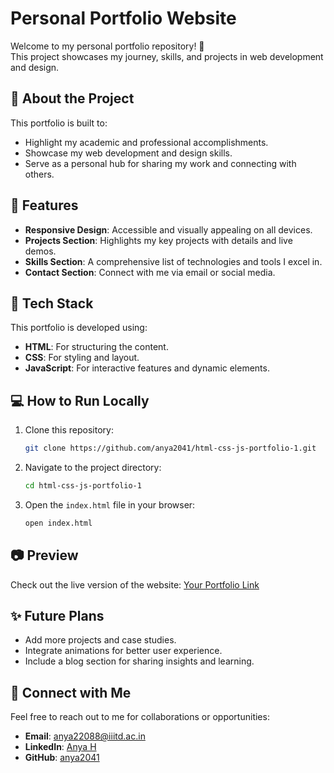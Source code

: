 
# Personal Portfolio Website

Welcome to my personal portfolio repository! 🎉  
This project showcases my journey, skills, and projects in web development and design.

## 🚀 About the Project

This portfolio is built to:
- Highlight my academic and professional accomplishments.
- Showcase my web development and design skills.
- Serve as a personal hub for sharing my work and connecting with others.

## 🌟 Features

- **Responsive Design**: Accessible and visually appealing on all devices.
- **Projects Section**: Highlights my key projects with details and live demos.
- **Skills Section**: A comprehensive list of technologies and tools I excel in.
- **Contact Section**: Connect with me via email or social media.

## 🔧 Tech Stack

This portfolio is developed using:
- **HTML**: For structuring the content.
- **CSS**: For styling and layout.
- **JavaScript**: For interactive features and dynamic elements.

## 💻 How to Run Locally

1. Clone this repository:
   ```bash
   git clone https://github.com/anya2041/html-css-js-portfolio-1.git
   ```
2. Navigate to the project directory:
   ```bash
   cd html-css-js-portfolio-1
   ```
3. Open the `index.html` file in your browser:
   ```bash
   open index.html
   ```

## 📷 Preview

Check out the live version of the website: [Your Portfolio Link](https://gentle-semifreddo-9e5409.netlify.app/)  

## ✨ Future Plans

- Add more projects and case studies.
- Integrate animations for better user experience.
- Include a blog section for sharing insights and learning.

## 🤝 Connect with Me

Feel free to reach out to me for collaborations or opportunities:
- **Email**: [anya22088@iiitd.ac.in](mailto:anya22088@iiitd.ac.in)
- **LinkedIn**: [Anya H](https://www.linkedin.com/in/anya-h-896788255)
- **GitHub**: [anya2041](https://github.com/anya2041)
